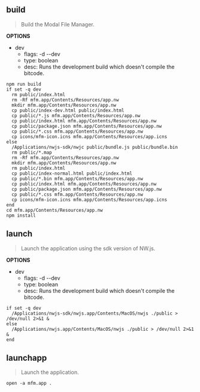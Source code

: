 ## build

> Build the Modal File Manager.

**OPTIONS**
* dev
  * flags: -d --dev
  * type: boolean
  * desc: Runs the development build which doesn't compile the bitcode.

```fish
npm run build
if set -q dev
  rm public/index.html
  rm -Rf mfm.app/Contents/Resources/app.nw
  mkdir mfm.app/Contents/Resources/app.nw
  cp public/index-dev.html public/index.html
  cp public/*.js mfm.app/Contents/Resources/app.nw
  cp public/index.html mfm.app/Contents/Resources/app.nw
  cp public/package.json mfm.app/Contents/Resources/app.nw
  cp public/*.css mfm.app/Contents/Resources/app.nw
  cp icons/mfm-icon.icns mfm.app/Contents/Resources/app.icns
else
  /Applications/nwjs-sdk/nwjc public/bundle.js public/bundle.bin
  rm public/*.map
  rm -Rf mfm.app/Contents/Resources/app.nw
  mkdir mfm.app/Contents/Resources/app.nw
  rm public/index.html
  cp public/index-normal.html public/index.html
  cp public/*.bin mfm.app/Contents/Resources/app.nw
  cp public/index.html mfm.app/Contents/Resources/app.nw
  cp public/package.json mfm.app/Contents/Resources/app.nw
  cp public/*.css mfm.app/Contents/Resources/app.nw
  cp icons/mfm-icon.icns mfm.app/Contents/Resources/app.icns
end
cd mfm.app/Contents/Resources/app.nw
npm install
```

## launch

> Launch the application using the sdk version of NW.js.

**OPTIONS**
* dev
  * flags: -d --dev
  * type: boolean
  * desc: Runs the development build which doesn't compile the bitcode.

```fish
if set -q dev
  /Applications/nwjs-sdk/nwjs.app/Contents/MacOS/nwjs ./public > /dev/null 2>&1 &
else
  /Applications/nwjs.app/Contents/MacOS/nwjs ./public > /dev/null 2>&1 &
end
```

## launchapp
> Launch the application.

```fish
open -a mfm.app .
```

